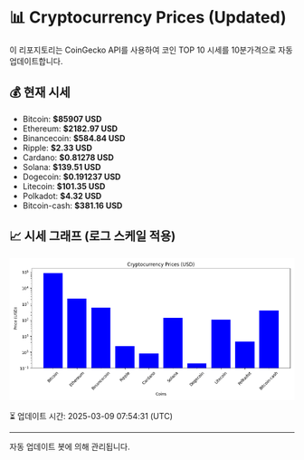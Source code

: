 
# 📊 Cryptocurrency Prices (Updated)

이 리포지토리는 CoinGecko API를 사용하여 코인 TOP 10 시세를 10분가격으로 자동 업데이트합니다.

## 💰 현재 시세
- Bitcoin: **$85907 USD**
- Ethereum: **$2182.97 USD**
- Binancecoin: **$584.84 USD**
- Ripple: **$2.33 USD**
- Cardano: **$0.81278 USD**
- Solana: **$139.51 USD**
- Dogecoin: **$0.191237 USD**
- Litecoin: **$101.35 USD**
- Polkadot: **$4.32 USD**
- Bitcoin-cash: **$381.16 USD**

## 📈 시세 그래프 (로그 스케일 적용)
![Crypto Prices](crypto_prices.png)

⏳ 업데이트 시간: 2025-03-09 07:54:31 (UTC)

---
자동 업데이트 봇에 의해 관리됩니다.
